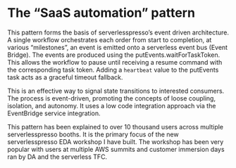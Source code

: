 # The “SaaS automation” pattern

This pattern forms the basis of serverlesspresso’s event driven architecture.
A single workflow orchestrates each order from start to completion, at various “milestones”, an event is emitted onto a serverless event bus (Event Bridge). The events are produced using the putEvents.waitForTaskToken. This allows the workflow to pause until receiving a resume command with the corresponding task token. Adding a `heartbeat` value to the putEvents task acts as a graceful timeout fallback.

 This is an effective way to signal state transitions to interested consumers. The process is event-driven, promoting the concepts of loose coupling, isolation, and autonomy. It uses a low code integration approach via the EventBridge service integration.

This pattern has been explained to over 10 thousand users across multiple serverlesspresso booths. It is the primary focus of the new serverlesspresso EDA workshop I have built. The workshop has been very popular with users at multiple AWS summits and customer immersion days ran by DA and the serverless TFC.
